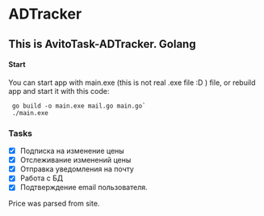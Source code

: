 # ADTracker
## This is AvitoTask-ADTracker. Golang

#### **Start**
You can start app with main.exe (this is not real .exe file :D ) file, or
rebuild app and start it with this code:

```
 go build -o main.exe mail.go main.go`
 ./main.exe
```

### **Tasks**
- [x] Подписка на изменение цены
- [x] Отслеживание изменений цены
- [x] Отправка уведомления на почту
- [x] Работа с БД
- [x] Подтверждение email пользователя.

Price was parsed from site.





